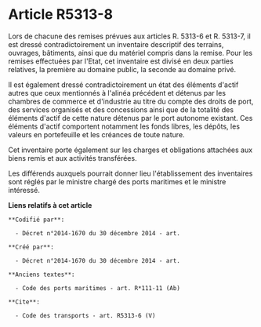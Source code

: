 # Article R5313-8

Lors de chacune des remises prévues aux articles R. 5313-6 et R. 5313-7, il est dressé contradictoirement un inventaire
descriptif des terrains, ouvrages, bâtiments, ainsi que du matériel compris dans la remise. Pour les remises effectuées par
l'Etat, cet inventaire est divisé en deux parties relatives, la première au domaine public, la seconde au domaine privé. 

Il est également dressé contradictoirement un état des éléments d'actif autres que ceux mentionnés à l'alinéa précédent et
détenus par les chambres de commerce et d'industrie au titre du compte des droits de port, des services organisés et des
concessions ainsi que de la totalité des éléments d'actif de cette nature détenus par le port autonome existant. Ces éléments
d'actif comportent notamment les fonds libres, les dépôts, les valeurs en portefeuille et les créances de toute nature. 

Cet inventaire porte également sur les charges et obligations attachées aux biens remis et aux activités transférées. 

Les différends auxquels pourrait donner lieu l'établissement des inventaires sont réglés par le ministre chargé des ports
maritimes et le ministre intéressé.

**Liens relatifs à cet article**

	**Codifié par**:

	  - Décret n°2014-1670 du 30 décembre 2014 - art.

	**Créé par**:

	  - Décret n°2014-1670 du 30 décembre 2014 - art.

	**Anciens textes**:

	  - Code des ports maritimes - art. R*111-11 (Ab)

	**Cite**:

	  - Code des transports - art. R5313-6 (V)
